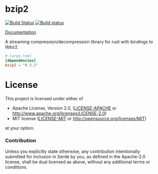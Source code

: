 # bzip2

[![Build Status](https://travis-ci.org/alexcrichton/bzip2-rs.svg?branch=master)](https://travis-ci.org/alexcrichton/bzip2-rs)
[![Build status](https://ci.appveyor.com/api/projects/status/joowqvvwfhxgdw5x/branch/master?svg=true)](https://ci.appveyor.com/project/alexcrichton/bzip2-rs/branch/master)

[Documentation](https://docs.rs/bzip2)

A streaming compression/decompression library for rust with bindings to libbz2.

```toml
# Cargo.toml
[dependencies]
bzip2 = "0.3.2"
```


# License

This project is licensed under either of

 * Apache License, Version 2.0, ([LICENSE-APACHE](LICENSE-APACHE) or
   http://www.apache.org/licenses/LICENSE-2.0)
 * MIT license ([LICENSE-MIT](LICENSE-MIT) or
   http://opensource.org/licenses/MIT)

at your option.

### Contribution

Unless you explicitly state otherwise, any contribution intentionally submitted
for inclusion in Serde by you, as defined in the Apache-2.0 license, shall be
dual licensed as above, without any additional terms or conditions.
